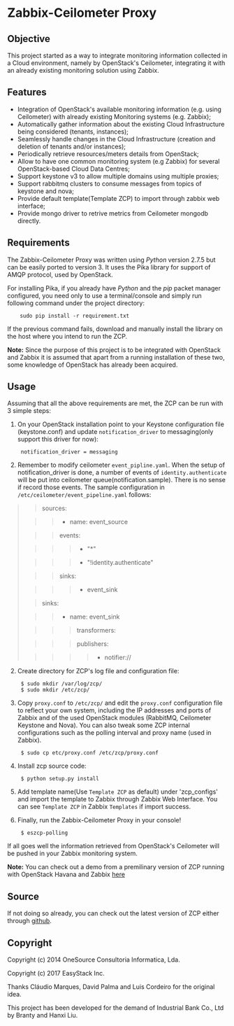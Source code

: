 Zabbix-Ceilometer Proxy
========================

Objective
---------
This project started as a way to integrate monitoring information collected in a Cloud environment, namely by OpenStack's Ceilometer, integrating it with an already existing monitoring solution using Zabbix.

Features
--------
* Integration of OpenStack's available monitoring information (e.g. using Ceilometer) with already existing Monitoring systems (e.g. Zabbix);
* Automatically gather information about the existing Cloud Infrastructure being considered (tenants, instances);
* Seamlessly handle changes in the Cloud Infrastructure (creation and deletion of tenants and/or instances);
* Periodically retrieve resources/meters details from OpenStack;
* Allow to have one common monitoring system (e.g Zabbix) for several OpenStack-based Cloud Data Centres;
* Support keystone v3 to allow multiple domains using multiple proxies;
* Support rabbitmq clusters to consume messages from topics of keystone and nova;
* Provide default template(Template ZCP) to import through zabbix web interface;
* Provide mongo driver to retrive metrics from Ceilometer mongodb directly.

Requirements
------------
The Zabbix-Ceilometer Proxy was written using _Python_ version 2.7.5 but can be easily ported to version 3. It uses the Pika library for support of AMQP protocol, used by OpenStack.

For installing Pika, if you already have _Python_ and the _pip_ packet manager configured, you need only to use a terminal/console and simply run following command under the project directory:

		sudo pip install -r requirement.txt

If the previous command fails, download and manually install the library on the host where you intend to run the ZCP.

**Note:**
Since the purpose of this project is to be integrated with OpenStack and Zabbix it is assumed that apart from a running installation of these two, some knowledge of OpenStack has already been acquired.

Usage
-----
Assuming that all the above requirements are met, the ZCP can be run with 3 simple steps:

1. On your OpenStack installation point to your Keystone configuration file (keystone.conf) and update `notification_driver` to messaging(only support this driver for now):

        notification_driver = messaging

2. Remember to modify ceilometer `event_pipline.yaml`. When the setup of notification_driver is done, a number of events of `identity.authenticate` will be put into
   ceilometer queue(notification.sample). There is no sense if record those events. The sample configuration in `/etc/ceilometer/event_pipeline.yaml` follows:

> > sources:
>
> > > - name: event_source
>
> > > events:
>
> > > > - "*"
>
> > > > - "!identity.authenticate"
>
> > > sinks:
>
> > > > - event_sink
>
> > sinks:
>
> > > - name: event_sink
>
> > > > transformers:
>
> > > > publishers:
>
> > > > > - notifier://

2. Create directory for ZCP's log file and configuration file:

        $ sudo mkdir /var/log/zcp/
        $ sudo mkdir /etc/zcp/

3. Copy `proxy.conf` to `/etc/zcp/` and edit the `proxy.conf` configuration file to reflect your own system, including the IP addresses and ports of Zabbix and of the used OpenStack modules (RabbitMQ, Ceilometer Keystone and Nova). You can also tweak some ZCP internal configurations such as the polling interval and proxy name (used in Zabbix).

        $ sudo cp etc/proxy.conf /etc/zcp/proxy.conf

4. Install zcp source code:

        $ python setup.py install

5. Add template name(Use `Template ZCP` as default) under 'zcp_configs' and import the template to Zabbix through Zabbix Web Interface. You can see `Template ZCP` in Zabbix `Templates` if import success.

6. Finally, run the Zabbix-Ceilometer Proxy in your console!

        $ eszcp-polling

If all goes well the information retrieved from OpenStack's Ceilometer will be pushed in your Zabbix monitoring system.

**Note:** You can check out a demo from a premilinary version of ZCP running with OpenStack Havana and Zabbix [here](https://www.youtube.com/watch?v=DXz-W9fgvRk)

Source
------
If not doing so already, you can check out the latest version of ZCP either through [github](https://github.com/apolloliu/zcp).

Copyright
---------
Copyright (c) 2014 OneSource Consultoria Informatica, Lda.

Copyright (c) 2017 EasyStack Inc.

Thanks Cláudio Marques, David Palma and Luis Cordeiro for the original idea.

This project has been developed for the demand of Industrial Bank Co., Ltd by Branty and Hanxi Liu.
